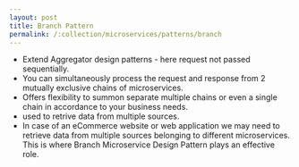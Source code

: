 ```yaml
---
layout: post
title: Branch Pattern
permalink: /:collection/microservices/patterns/branch
---
```


- Extend Aggregator design patterns - here request not passed sequentially.
- You can simultaneously process the request and response from 2 mutually exclusive chains of microservices.
- Offers flexibility to summon separate multiple chains or even a single chain in accordance to your business needs.
- used to retrive data from multiple sources.
- In case of an eCommerce website or web application we may need to retrieve data from multiple sources belonging to different microservices. This is where Branch Microservice Design Pattern plays an effective role.

